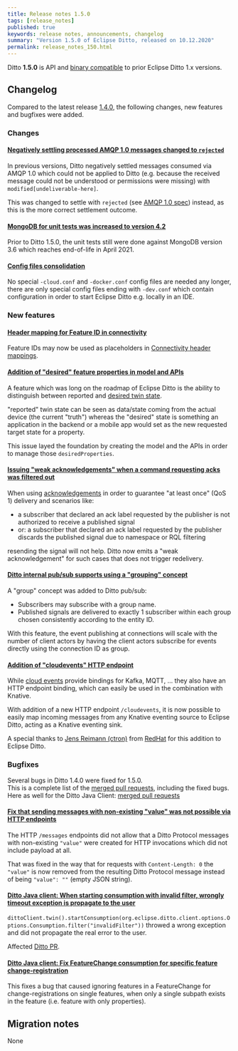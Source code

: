 ```yaml
---
title: Release notes 1.5.0
tags: [release_notes]
published: true
keywords: release notes, announcements, changelog
summary: "Version 1.5.0 of Eclipse Ditto, released on 10.12.2020"
permalink: release_notes_150.html
---
```


Ditto **1.5.0** is API and [binary compatible](https://github.com/eclipse/ditto/blob/master/documentation/src/main/resources/architecture/DADR-0005-semantic-versioning.md)
to prior Eclipse Ditto 1.x versions.

## Changelog

Compared to the latest release [1.4.0](release_notes_140.html), the following changes, new features and
bugfixes were added.


### Changes

#### [Negatively settling processed AMQP 1.0 messages changed to `rejected`](https://github.com/eclipse/ditto/pull/907)

In previous versions, Ditto negatively settled messages consumed via AMQP 1.0 which could not be applied to Ditto 
(e.g. because the received message could not be understood or permissions were missing) with `modified[undeliverable-here]`.

This was changed to settle with `rejected` 
(see [AMQP 1.0 spec](http://docs.oasis-open.org/amqp/core/v1.0/os/amqp-core-messaging-v1.0-os.html#type-rejected)) 
instead, as this is the more correct settlement outcome.

#### [MongoDB for unit tests was increased to version 4.2](https://github.com/eclipse/ditto/pull/896)

Prior to Ditto 1.5.0, the unit tests still were done against MongoDB version 3.6 which reaches end-of-life in April 2021.

#### [Config files consolidation](https://github.com/eclipse/ditto/pull/888)

No special `-cloud.conf` and `-docker.conf` config files are needed any longer, there are only special config files 
ending with `-dev.conf` which contain configuration in order to start Eclipse Ditto e.g. locally in an IDE.

### New features

#### [Header mapping for Feature ID in connectivity](https://github.com/eclipse/ditto/issues/857)

Feature IDs may now be used as placeholders in [Connectivity header mappings](basic-placeholders.html#scope-connections). 

#### [Addition of "desired" feature properties in model and APIs](https://github.com/eclipse/ditto/issues/697)

A feature which was long on the roadmap of Eclipse Ditto is the ability to distinguish between reported and [desired 
twin state](basic-feature.html#feature-desired-properties).

"reported" twin state can be seen as data/state coming from the actual device (the current "truth") whereas the 
"desired" state is something an application in the backend or a mobile app would set as the new requested target state 
for a property.

This issue layed the foundation by creating the model and the APIs in order to manage those `desiredProperties`.

#### [Issuing "weak acknowledgements" when a command requesting acks was filtered out](https://github.com/eclipse/ditto/issues/852)

When using [acknowledgements](basic-acknowledgements.html) in order to guarantee "at least once" (QoS 1) delivery and 
scenarios like: 
* a subscriber that declared an ack label requested by the publisher is not authorized to receive a published signal
* or: a subscriber that declared an ack label requested by the publisher discards the published signal due to namespace or RQL filtering

resending the signal will not help. 
Ditto now emits a "weak acknowledgement" for such cases that does not trigger redelivery.

#### [Ditto internal pub/sub supports using a "grouping" concept](https://github.com/eclipse/ditto/issues/878)

A "group" concept was added to Ditto pub/sub:
* Subscribers may subscribe with a group name.
* Published signals are delivered to exactly 1 subscriber within each group chosen consistently according to the entity ID.

With this feature, the event publishing at connections will scale with the number of client actors by having the client 
actors subscribe for events directly using the connection ID as group.

#### [Addition of "cloudevents" HTTP endpoint](https://github.com/eclipse/ditto/issues/889)

While [cloud events](https://cloudevents.io) provide bindings for Kafka, MQTT, ... they also have an HTTP endpoint 
binding, which can easily be used in the combination with Knative.

With addition of a new HTTP endpoint `/cloudevents`, it is now possible to easily map incoming messages from any 
Knative eventing source to Eclipse Ditto, acting as a Knative eventing sink.

A special thanks to [Jens Reimann (ctron)](https://github.com/ctron) from [RedHat](https://github.com/RedHatOfficial)
for this addition to Eclipse Ditto.


### Bugfixes

Several bugs in Ditto 1.4.0 were fixed for 1.5.0.<br/>
This is a complete list of the 
[merged pull requests](https://github.com/eclipse/ditto/pulls?q=is%3Apr+milestone%3A1.5.0), including the fixed bugs.<br/>
Here as well for the Ditto Java Client: [merged pull requests](https://github.com/eclipse/ditto-clients/pulls?q=is%3Apr+milestone%3A1.5.0)

#### [Fix that sending messages with non-existing "value" was not possible via HTTP endpoints](https://github.com/eclipse/ditto/pull/875)

The HTTP `/messages` endpoints did not allow that a Ditto Protocol messages with non-existing `"value"`  were created for
HTTP invocations which did not include payload at all.

That was fixed in the way that for requests with `Content-Length: 0` the `"value"` is now removed from the resulting 
Ditto Protocol message instead of being `"value": ""` (empty JSON string).

#### [Ditto Java client: When starting consumption with invalid filter, wrongly timeout exception is propagate to the user](https://github.com/eclipse/ditto-clients/pull/105)

`dittoClient.twin().startConsumption(org.eclipse.ditto.client.options.Options.Consumption.filter("invalidFilter"))`
throwed a wrong exception and did not propagate the real error to the user.

Affected [Ditto PR](https://github.com/eclipse/ditto/pull/902).

#### [Ditto Java client: Fix FeatureChange consumption for specific feature change-registration](https://github.com/eclipse/ditto-clients/pull/101)

This fixes a bug that caused ignoring features in a FeatureChange for change-registrations on single features, 
when only a single subpath exists in the feature (i.e. feature with only properties).


## Migration notes

None

